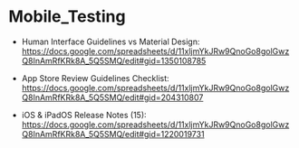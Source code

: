 # Mobile_Testing

- Human Interface Guidelines vs Material Design:
https://docs.google.com/spreadsheets/d/11xljmYkJRw9QnoGo8golGwzQ8InAmRfKRk8A_5Q5SMQ/edit#gid=1350108785

- App Store Review Guidelines Checklist:
https://docs.google.com/spreadsheets/d/11xljmYkJRw9QnoGo8golGwzQ8InAmRfKRk8A_5Q5SMQ/edit#gid=204310807

- iOS & iPadOS Release Notes (15):
https://docs.google.com/spreadsheets/d/11xljmYkJRw9QnoGo8golGwzQ8InAmRfKRk8A_5Q5SMQ/edit#gid=1220019731
